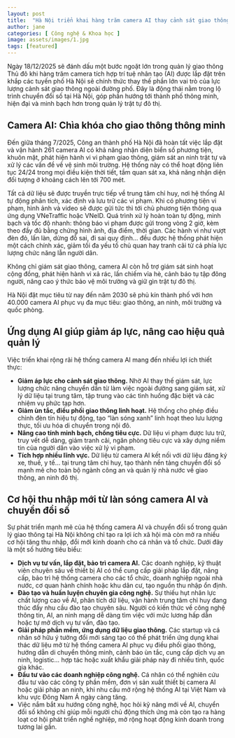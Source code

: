 ```yaml
---
layout: post
title:  "Hà Nội triển khai hàng trăm camera AI thay cảnh sát giao thông từ tháng 12"
author: jane
categories: [ Công nghệ & Khoa học ]
image: assets/images/1.jpg
tags: [featured]
---
```

Ngày 18/12/2025 sẽ đánh dấu một bước ngoặt lớn trong quản lý giao thông Thủ đô khi hàng trăm camera tích hợp trí tuệ nhân tạo (AI) được lắp đặt trên khắp các tuyến phố Hà Nội sẽ chính thức thay thế phần lớn vai trò của lực lượng cảnh sát giao thông ngoài đường phố. Đây là động thái nằm trong lộ trình chuyển đổi số tại Hà Nội, góp phần hướng tới thành phố thông minh, hiện đại và minh bạch hơn trong quản lý trật tự đô thị.

## Camera AI: Chìa khóa cho giao thông thông minh

Đến giữa tháng 7/2025, Công an thành phố Hà Nội đã hoàn tất việc lắp đặt và vận hành 261 camera AI có khả năng nhận diện biển số phương tiện, khuôn mặt, phát hiện hành vi vi phạm giao thông, giám sát an ninh trật tự và xử lý các vấn đề về vệ sinh môi trường. Hệ thống này có thể hoạt động liên tục 24/24 trong mọi điều kiện thời tiết, tầm quan sát xa, khả năng nhận diện đối tượng ở khoảng cách lên tới 700 mét.

Tất cả dữ liệu sẽ được truyền trực tiếp về trung tâm chỉ huy, nơi hệ thống AI tự động phân tích, xác định và lưu trữ các vi phạm. Khi có phương tiện vi phạm, hình ảnh và video sẽ được gửi tức thì tới chủ phương tiện thông qua ứng dụng VNeTraffic hoặc VNeID. Quá trình xử lý hoàn toàn tự động, minh bạch và tốc độ nhanh: thông báo vi phạm được gửi trong vòng 2 giờ, kèm theo đầy đủ bằng chứng hình ảnh, địa điểm, thời gian. Các hành vi như vượt đèn đỏ, lấn làn, dừng đỗ sai, đi sai quy định… đều được hệ thống phát hiện một cách chính xác, giảm tối đa yếu tố chủ quan hay tranh cãi từ cả phía lực lượng chức năng lẫn người dân.

Không chỉ giám sát giao thông, camera AI còn hỗ trợ giám sát sinh hoạt cộng đồng, phát hiện hành vi xả rác, lấn chiếm vỉa hè, cảnh báo tụ tập đông người, nâng cao ý thức bảo vệ môi trường và giữ gìn trật tự đô thị.

Hà Nội đặt mục tiêu từ nay đến năm 2030 sẽ phủ kín thành phố với hơn 40.000 camera AI phục vụ đa mục tiêu: giao thông, an ninh, môi trường và quốc phòng.

## Ứng dụng AI giúp giảm áp lực, nâng cao hiệu quả quản lý

Việc triển khai rộng rãi hệ thống camera AI mang đến nhiều lợi ích thiết thực:

- **Giảm áp lực cho cảnh sát giao thông.** Nhờ AI thay thế giám sát, lực lượng chức năng chuyển dần từ làm việc ngoài đường sang giám sát, xử lý dữ liệu tại trung tâm, tập trung vào các tình huống đặc biệt và các nhiệm vụ phức tạp hơn.
- **Giảm ùn tắc, điều phối giao thông linh hoạt.** Hệ thống cho phép điều chỉnh đèn tín hiệu tự động, tạo “làn sóng xanh” linh hoạt theo lưu lượng thực, tối ưu hóa di chuyển trong nội đô.
- **Nâng cao tính minh bạch, chống tiêu cực.** Dữ liệu vi phạm được lưu trữ, truy vết dễ dàng, giảm tranh cãi, ngăn phòng tiêu cực và xây dựng niềm tin của người dân vào việc xử lý vi phạm.
- **Tích hợp nhiều lĩnh vực.** Dữ liệu từ camera AI kết nối với dữ liệu đăng ký xe, thuế, y tế… tại trung tâm chỉ huy, tạo thành nền tảng chuyển đổi số mạnh mẽ cho toàn bộ ngành công an và quản lý nhà nước về giao thông, an ninh đô thị.

## Cơ hội thu nhập mới từ làn sóng camera AI và chuyển đổi số

Sự phát triển mạnh mẽ của hệ thống camera AI và chuyển đổi số trong quản lý giao thông tại Hà Nội không chỉ tạo ra lợi ích xã hội mà còn mở ra nhiều cơ hội tăng thu nhập, đổi mới kinh doanh cho cá nhân và tổ chức. Dưới đây là một số hướng tiêu biểu:

- **Dịch vụ tư vấn, lắp đặt, bảo trì camera AI.** Các doanh nghiệp, kỹ thuật viên chuyên sâu về thiết bị AI có thể cung cấp giải pháp lắp đặt, nâng cấp, bảo trì hệ thống camera cho các tổ chức, doanh nghiệp ngoài nhà nước, cơ quan hành chính hoặc khu dân cư, tạo nguồn thu nhập ổn định.
- **Đào tạo và huấn luyện chuyên gia công nghệ.** Sự thiếu hụt nhân lực chất lượng cao về AI, phân tích dữ liệu, vận hành trung tâm chỉ huy đang thúc đẩy nhu cầu đào tạo chuyên sâu. Người có kiến thức về công nghệ thông tin, AI, an ninh mạng dễ dàng tìm việc với mức lương hấp dẫn hoặc tự mở dịch vụ tư vấn, đào tạo.
- **Giải pháp phần mềm, ứng dụng dữ liệu giao thông.** Các startup và cá nhân sở hữu ý tưởng đổi mới sáng tạo có thể phát triển ứng dụng khai thác dữ liệu mở từ hệ thống camera AI phục vụ điều phối giao thông, hướng dẫn di chuyển thông minh, cảnh báo ùn tắc, cung cấp dịch vụ an ninh, logistic… hợp tác hoặc xuất khẩu giải pháp này đi nhiều tỉnh, quốc gia khác.
- **Đầu tư vào các doanh nghiệp công nghệ.** Cá nhân có thể nghiên cứu đầu tư vào các công ty phần mềm, đơn vị sản xuất thiết bị camera AI hoặc giải pháp an ninh, khi nhu cầu mở rộng hệ thống AI tại Việt Nam và khu vực Đông Nam Á ngày càng tăng.
- Việc nắm bắt xu hướng công nghệ, học hỏi kỹ năng mới về AI, chuyển đổi số không chỉ giúp mỗi người chủ động thích ứng mà còn tạo ra hàng loạt cơ hội phát triển nghề nghiệp, mở rộng hoạt động kinh doanh trong tương lai gần.
